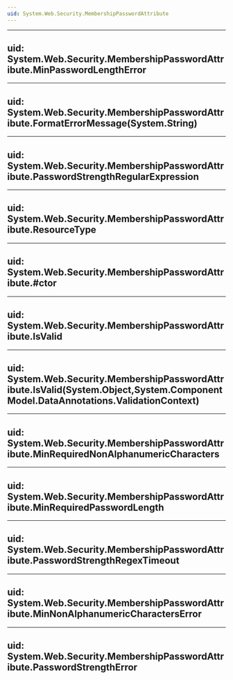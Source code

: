 ```yaml
---
uid: System.Web.Security.MembershipPasswordAttribute
---
```


---
uid: System.Web.Security.MembershipPasswordAttribute.MinPasswordLengthError
---

---
uid: System.Web.Security.MembershipPasswordAttribute.FormatErrorMessage(System.String)
---

---
uid: System.Web.Security.MembershipPasswordAttribute.PasswordStrengthRegularExpression
---

---
uid: System.Web.Security.MembershipPasswordAttribute.ResourceType
---

---
uid: System.Web.Security.MembershipPasswordAttribute.#ctor
---

---
uid: System.Web.Security.MembershipPasswordAttribute.IsValid
---

---
uid: System.Web.Security.MembershipPasswordAttribute.IsValid(System.Object,System.ComponentModel.DataAnnotations.ValidationContext)
---

---
uid: System.Web.Security.MembershipPasswordAttribute.MinRequiredNonAlphanumericCharacters
---

---
uid: System.Web.Security.MembershipPasswordAttribute.MinRequiredPasswordLength
---

---
uid: System.Web.Security.MembershipPasswordAttribute.PasswordStrengthRegexTimeout
---

---
uid: System.Web.Security.MembershipPasswordAttribute.MinNonAlphanumericCharactersError
---

---
uid: System.Web.Security.MembershipPasswordAttribute.PasswordStrengthError
---
